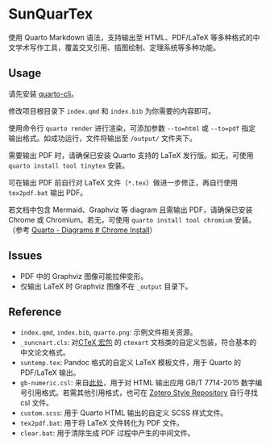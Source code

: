 # SunQuarTex

使用 Quarto Markdown 语法，支持输出至 HTML、PDF/LaTeX 等多种格式的中文学术写作工具，覆盖交叉引用、插图绘制、定理系统等多种功能。

## Usage

请先安装 [quarto-cli](https://github.com/quarto-dev/quarto-cli)。

修改项目根目录下 `index.qmd` 和 `index.bib` 为你需要的内容即可。

使用命令行 `quarto render` 进行渲染，可添加参数 `--to=html` 或 `--to=pdf` 指定输出格式。如成功运行，文件将输出至 `/output/` 文件夹下。

需要输出 PDF 时，请确保已安装 Quarto 支持的 LaTeX 发行版。如无，可使用 `quarto install tool tinytex` 安装。

可在输出 PDF 前自行对 LaTeX 文件（`*.tex`）做进一步修正，再自行使用 `tex2pdf.bat` 输出 PDF。

若文档中包含 Mermaid、Graphviz 等 diagram 且需输出 PDF，请确保已安装 Chrome 或 Chromium。若无，可使用 `quarto install tool chromium` 安装。（参考 [Quarto - Diagrams # Chrome Install](https://quarto.org/docs/authoring/diagrams.html#chrome-install)）

## Issues

- PDF 中的 Graphviz 图像可能拉伸变形。
- 仅输出 LaTeX 时 Graphviz 图像不在 `_output` 目录下。

## Reference

- `index.qmd`, `index.bib`, `quarto.png`: 示例文件相关资源。
- `_suncnart.cls`: 对[CTeX 宏包](https://ctan.org/pkg/ctex) 的 `ctexart` 文档类的自定义包装，符合基本的中文论文格式。
- `suntemp.tex`: Pandoc 格式的自定义 LaTeX 模板文件，用于 Quarto 的 PDF/LaTeX 输出。
- `gb-numeric.csl`: 来自[此处](https://www.zotero.org/styles/china-national-standard-gb-t-7714-2015-numeric)，用于对 HTML 输出应用 GB/T 7714-2015 数字编号引用格式。若需其他引用格式，也可在 [Zotero Style Repository](https://www.zotero.org/styles) 自行寻找 csl 文件。
- `custom.scss`: 用于 Quarto HTML 输出的自定义 SCSS 样式文件。
- `tex2pdf.bat`: 用于将 LaTeX 文件转化为 PDF 文件。
- `clear.bat`: 用于清除生成 PDF 过程中产生的中间文件。